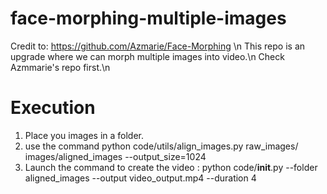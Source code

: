 # face-morphing-multiple-images

Credit to: https://github.com/Azmarie/Face-Morphing \n
This repo is an upgrade where we can morph multiple images into video.\n
Check Azmmarie's repo first.\n

# Execution

1. Place you images in a folder.
2. use the command python code/utils/align_images.py raw_images/ images/aligned_images --output_size=1024
3. Launch the command to create the video : python code/__init__.py --folder aligned_images --output video_output.mp4 --duration 4

